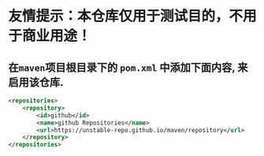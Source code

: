 # 友情提示：本仓库仅用于测试目的，不用于商业用途！

## 在`maven`项目根目录下的 `pom.xml` 中添加下面内容, 来启用该仓库.

```xml
<repositories>
    <repository>
        <id>github</id>
        <name>github Repositories</name>
        <url>https://unstable-repo.github.io/maven/repository</url>
    </repository>
</repositories>
```
